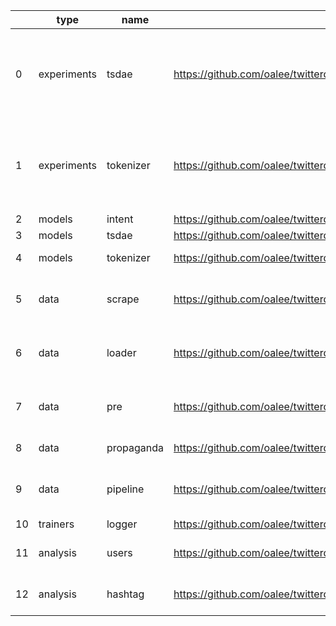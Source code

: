 |    | type        | name       | url                                                                        | short_url                                     | dependencies                                                                                                                                                                                                                                                                                                                                                                                                                                                                                                                                                                   |
|----|-------------|------------|----------------------------------------------------------------------------|-----------------------------------------------|--------------------------------------------------------------------------------------------------------------------------------------------------------------------------------------------------------------------------------------------------------------------------------------------------------------------------------------------------------------------------------------------------------------------------------------------------------------------------------------------------------------------------------------------------------------------------------|
| 0  | experiments | tsdae      | https://github.com/oalee/twitterds/tree/main/twitter/experiments/tsdae     | oalee/twitterds/twitter/experiments/tsdae     | ['--extra-index-url https://download.pytorch.org/whl/torch_stable.html', 'tqdm>=4.65.0', 'ipdb>=0.13.13', '-e git+ssh://git@github.com/oalee/sentence-transformers.git@1c2c90b8ce6812fae491944129d10e73a6009f69#egg=sentence_transformers', 'numpy>=1.24.3', 'torch>=2.0.0', '-e git+ssh://git@github.com/ilex-paraguariensis/yerbamate.git@b53e93b46537e7de75c8c8cd42f142cfabbaf96b#egg=yerbamate', 'https://github.com/oalee/twitterds/tree/main/twitter/trainers/logger', 'https://github.com/oalee/twitterds/tree/main/twitter/data/loader']                               |
| 1  | experiments | tokenizer  | https://github.com/oalee/twitterds/tree/main/twitter/experiments/tokenizer | oalee/twitterds/twitter/experiments/tokenizer | ['--extra-index-url https://download.pytorch.org/whl/torch_stable.html', 'sentencepiece>=0.1.97', 'tqdm>=4.65.0', 'tokenizers>=0.13.3', 'ipdb>=0.13.13', '-e git+ssh://git@github.com/oalee/sentence-transformers.git@1c2c90b8ce6812fae491944129d10e73a6009f69#egg=sentence_transformers', 'torch>=2.0.0', '-e git+ssh://git@github.com/ilex-paraguariensis/yerbamate.git@b53e93b46537e7de75c8c8cd42f142cfabbaf96b#egg=yerbamate', 'https://github.com/oalee/twitterds/tree/main/twitter/trainers/logger', 'https://github.com/oalee/twitterds/tree/main/twitter/data/loader'] |
| 2  | models      | intent     | https://github.com/oalee/twitterds/tree/main/twitter/models/intent         | oalee/twitterds/twitter/models/intent         | ['']                                                                                                                                                                                                                                                                                                                                                                                                                                                                                                                                                                           |
| 3  | models      | tsdae      | https://github.com/oalee/twitterds/tree/main/twitter/models/tsdae          | oalee/twitterds/twitter/models/tsdae          | ['']                                                                                                                                                                                                                                                                                                                                                                                                                                                                                                                                                                           |
| 4  | models      | tokenizer  | https://github.com/oalee/twitterds/tree/main/twitter/models/tokenizer      | oalee/twitterds/twitter/models/tokenizer      | ['-e git+ssh://git@github.com/oalee/sentence-transformers.git@1c2c90b8ce6812fae491944129d10e73a6009f69#egg=sentence_transformers', 'sentencepiece>=0.1.97']                                                                                                                                                                                                                                                                                                                                                                                                                    |
| 5  | data        | scrape     | https://github.com/oalee/twitterds/tree/main/twitter/data/scrape           | oalee/twitterds/twitter/data/scrape           | ['ipdb>=0.13.13', '-e git+https://github.com/JustAnotherArchivist/snscrape.git@614d4c2029a62d348ca56598f87c425966aaec66#egg=snscrape', 'pandas>=1.5.3', '-e git+ssh://git@github.com/ilex-paraguariensis/yerbamate.git@b53e93b46537e7de75c8c8cd42f142cfabbaf96b#egg=yerbamate']                                                                                                                                                                                                                                                                                                |
| 6  | data        | loader     | https://github.com/oalee/twitterds/tree/main/twitter/data/loader           | oalee/twitterds/twitter/data/loader           | ['vaex>=4.16.0', 'pyspark>=3.4.0', 'pandas>=1.5.3', '-e git+ssh://git@github.com/oalee/sentence-transformers.git@1c2c90b8ce6812fae491944129d10e73a6009f69#egg=sentence_transformers', '-e git+ssh://git@github.com/ilex-paraguariensis/yerbamate.git@b53e93b46537e7de75c8c8cd42f142cfabbaf96b#egg=yerbamate']                                                                                                                                                                                                                                                                  |
| 7  | data        | pre        | https://github.com/oalee/twitterds/tree/main/twitter/data/pre              | oalee/twitterds/twitter/data/pre              | ['vaex>=4.16.0', 'tqdm>=4.65.0', 'ipdb>=0.13.13', 'pyarrow>=9.0.0', 'pandas>=1.5.3', 'fastparquet>=2023.2.0', 'numpy>=1.24.3', '-e git+ssh://git@github.com/ilex-paraguariensis/yerbamate.git@b53e93b46537e7de75c8c8cd42f142cfabbaf96b#egg=yerbamate', 'https://github.com/oalee/twitterds/tree/main/twitter/loader/prepro']                                                                                                                                                                                                                                                   |
| 8  | data        | propaganda | https://github.com/oalee/twitterds/tree/main/twitter/data/propaganda       | oalee/twitterds/twitter/data/propaganda       | ['ipdb>=0.13.13', '-e git+ssh://git@github.com/ilex-paraguariensis/yerbamate.git@b53e93b46537e7de75c8c8cd42f142cfabbaf96b#egg=yerbamate']                                                                                                                                                                                                                                                                                                                                                                                                                                      |
| 9  | data        | pipeline   | https://github.com/oalee/twitterds/tree/main/twitter/data/pipeline         | oalee/twitterds/twitter/data/pipeline         | ['vaex>=4.16.0', 'python_bidi>=0.4.2', 'ipdb>=0.13.13', 'pyspark>=3.4.0', 'pandas>=1.5.3', 'matplotlib>=3.7.1', 'arabic_reshaper>=3.0.0', 'dask>=2023.3.2', 'numpy>=1.24.3', '-e git+ssh://git@github.com/ilex-paraguariensis/yerbamate.git@b53e93b46537e7de75c8c8cd42f142cfabbaf96b#egg=yerbamate', 'https://github.com/oalee/twitterds/tree/main/twitter/loader/spark']                                                                                                                                                                                                      |
| 10 | trainers    | logger     | https://github.com/oalee/twitterds/tree/main/twitter/trainers/logger       | oalee/twitterds/twitter/trainers/logger       | ['tqdm>=4.65.0']                                                                                                                                                                                                                                                                                                                                                                                                                                                                                                                                                               |
| 11 | analysis    | users      | https://github.com/oalee/twitterds/tree/main/twitter/analysis/users        | oalee/twitterds/twitter/analysis/users        | ['pyvis>=0.3.2', 'wordcloud>=1.9.2', 'networkx>=3.1', 'leidenalg>=0.9.1', 'igraph>=0.10.4', 'pandas>=1.5.3', '-e git+ssh://git@github.com/ilex-paraguariensis/yerbamate.git@b53e93b46537e7de75c8c8cd42f142cfabbaf96b#egg=yerbamate']                                                                                                                                                                                                                                                                                                                                           |
| 12 | analysis    | hashtag    | https://github.com/oalee/twitterds/tree/main/twitter/analysis/hashtag      | oalee/twitterds/twitter/analysis/hashtag      | ['pyvis>=0.3.2', 'wordcloud>=1.9.2', 'networkx>=3.1', 'leidenalg>=0.9.1', 'igraph>=0.10.4', 'pandas>=1.5.3', '-e git+ssh://git@github.com/ilex-paraguariensis/yerbamate.git@b53e93b46537e7de75c8c8cd42f142cfabbaf96b#egg=yerbamate']                                                                                                                                                                                                                                                                                                                                           |